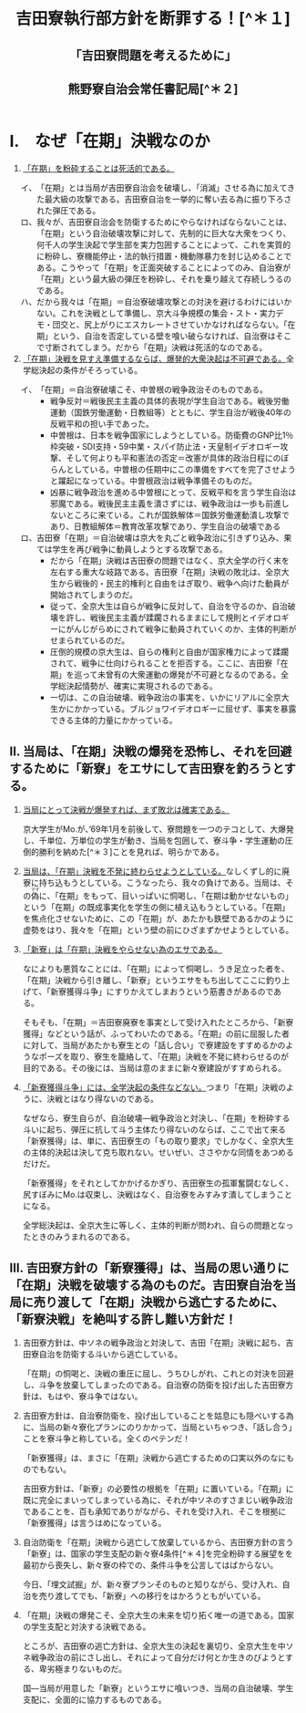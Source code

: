 <header>
    <h1 class="title">吉田寮執行部方針を断罪する！[^＊１]</h1>
    <h2 class="subtitle">「吉田寮問題を考えるために」</h2>
    <h2 class="author">熊野寮自治会常任書記局[^＊２]</h2>
</header>

<h1>Ⅰ.　なぜ「在期」決戦なのか</h1>
<ol style="list-style-type: circled-decimal;">
<li><span style="text-decoration: underline;">「在期」を粉砕することは死活的である。</span></li>
<ol style="list-style-type: katakana-iroha;">
<li>「在期」とは当局が吉田寮自治会を破壊し、「消滅」させる為に加えてきた最大級の攻撃である。吉田寮自治を一挙的に奪い去る為に振り下ろされた弾圧である。</li>
<li>我々が、吉田寮自治会を防衛するためにやらなければならないことは、「在期」という自治破壊攻撃に対して、先制的に巨大な大衆をつくり、何千人の学生決起で学生部を実力包囲することによって、これを実質的に粉砕し、寮機能停止・法的執行措置・機動隊暴力を封じ込めることである。こうやって「在期」を正面突破することによってのみ、自治寮が「在期」という最大級の弾圧を粉砕し、それを乗り越えて存続しうるのである。</li>
<li>だから我々は「在期」＝自治寮破壊攻撃との対決を避けるわけにはいかない。これを決戦として準備し、京大斗争規模の集会・スト・実力デモ・団交と、尻上がりにエスカレートさせていかなければならない。「在期」という、自治を否定している壁を喰い破らなければ、自治寮はそこで寸断されてしまう。だから「在期」決戦は死活的なのである。</li>
</ol>

<li><span style="text-decoration: underline;">「在期」決戦を見すえ準備するならば、爆発的大衆決起は不可避である。</span>全学総決起の条件がそろっている。</li>
<ol style="list-style-type: katakana-iroha;">
<li>「在期」＝自治寮破壊こそ、中曽根の戦争政治そのものである。
    <ul>
        <li>戦争反対＝戦後民主主義の具体的表現が学生自治である。戦後労働運動（国鉄労働運動・日教組等）とともに、学生自治が戦後40年の反戦平和の担い手であった。</li>
        <li>中曽根は、日本を戦争国家にしようとしている。防衛費のGNP比1％枠突破・SDI支持・59中業・スパイ防止法・天皇制イデオロギー攻撃、そして何よりも平和憲法の否定＝改憲が具体的政治日程にのぼらんとしている。中曽根の任期中にこの準備をすべてを完了させようと躍起になっている。中曽根政治は戦争準備そのものだ。</li>
        <li>凶暴に戦争政治を進める中曽根にとって、反戦平和を言う学生自治は邪魔である。戦後民主主義を潰さずには、戦争政治は一歩も前進しないところに来ている。これが国鉄解体＝国鉄労働運動潰し攻撃であり、日教組解体＝教育改革攻撃であり、学生自治の破壊である</li>
    </ul>
</li>
<li>吉田寮「在期」＝自治破壊は京大を丸ごと戦争政治に引きずり込み、果ては学生を再び戦争に動員しようとする攻撃である。
    <ul>
        <li>だから「在期」決戦は吉田寮の問題ではなく、京大全学の行く末を左右する重大な岐路である。吉田寮「在期」決戦の敗北は、全京大生から戦後的・民主的権利と自由をはぎ取り、戦争へ向けた動員が開始されてしまうのだ。</li>
        <li>従って、全京大生は自らが戦争に反対して、自治を守るのか、自治破壊を許し、戦後民主主義が蹂躙されるままにして規則とイデオロギーにがんじがらめにされて戦争に動員されていくのか、主体的判断がせまられているのだ。</li>
        <li>圧倒的規模の京大生は、自らの権利と自由が国家権力によって蹂躙されて、戦争に仕向けられることを拒否する。ここに、吉田寮「在期」を巡って未曾有の大衆運動の爆発が不可避となるのである。全学総決起情勢が、確実に実現されるのである。</li>
        <li>一切は、この自治破壊、戦争政治の事実を、いかにリアルに全京大生かにかかっている。ブルジョワイデオロギーに屈せず、事実を暴露できる主体的力量にかかっている。</li>
    </ul>
</ol>
</ol>

<h2>Ⅱ. 当局は、「在期」決戦の爆発を恐怖し、それを回避するために「新寮」をエサにして吉田寮を釣ろうとする。</h2>
<ol>
<li>
<p><span style="text-decoration:underline;">当局にとって決戦が爆発すれば、まず敗北は確実である。</span></p>
<p>京大学生がMo.が、’69年1月を前後して、寮問題を一つのテコとして、大爆発し、千単位、万単位の学生が動き、当局を包囲して、寮斗争・学生運動の圧倒的勝利を納めた[^＊３]ことを見れば、明らかである。</p>
</li>
<li>
<span style="text-decoration:underline;">当局は、「在期」決戦を不発に終わらせようとしている。</span>なしくずし的に廃寮に持ち込もうとしている。こうなったら、我々の負けである。当局は、その<ruby>偽<rp>（</rp><rt>ママ</rt><rp>）</rp></ruby></span>に、「在期」をもって、目いっぱいに恫喝し、「在期は動かせないもの」という「在期」の既成事実化を学生の側に植え込もうとしている。「在期」を焦点化させないために、この「在期」が、あたかも鉄壁であるかのように虚勢をはり、我々を「在期」という壁の前にひざまずかせようとしている。
</li>
<li><p><span style="text-decoration:underline;">「新寮」は「在期」決戦をやらせない為のエサである。</span></p>
<p>なによりも悪質なことには、「在期」によって恫喝し、うき足立った者を、「在期」決戦から引き離し、「新寮」というエサをもち出してここに釣り上げて、「新寮獲得斗争」にすりかえてしまおうという筋書きがあるのである。</p>
<p>そもそも、「在期」＝吉田寮廃寮を事実として受け入れたところから、「新寮獲得」などという話が、ふってわいたのである。「在期」の前に屈服した者に対して、当局があたかも寮生との「話し合い」で寮建設をすすめるかのようなポーズを取り、寮生を籠絡して、「在期」決戦を不発に終わらせるのが目的である。その後には、当局は意のままに新々寮建設がすすめられる。</p></li>
<li></p><span style="text-decoration:underline;">「新寮獲得斗争」には、全学決起の条件などない。</span>つまり「在期」決戦のように、決戦とはなり得ないのである。</p>
<p>なぜなら、寮生自らが、自治破壊―戦争政治と対決し、「在期」を粉砕する斗いに起ち、弾圧に抗して斗う主体たり得ないのならば、ここで出て来る「新寮獲得」は、単に、吉田寮生の「もの取り要求」でしかなく、全京大生の主体的決起は決して克ち取れない。せいぜい、ささやかな同情をあつめるだけだ。</p>
<p>「新寮獲得」をそれとしてかかげるかぎり、吉田寮生の孤軍奮闘むなしく、尻すぼみにMo.は収束し、決戦はなく、自治寮をみすみす潰してしまうことになる。</p>
<p>全学総決起は、全京大生に等しく、主体的判断が問われ、自らの問題となったときのみうまれるのである。</p>
</li>
</ol>

<h2>Ⅲ. 吉田寮方針の「新寮獲得」は、当局の思い通りに「在期」決戦を破壊する為のものだ。吉田寮自治を当局に売り渡して「在期」決戦から逃亡するために、「新寮決戦」を絶叫する許し難い方針だ！</h2>
<ol>
<li>
<p>吉田寮方針は、中ソネの戦争政治と対決して、吉田「在期」決戦に起ち、吉田寮自治を防衛する斗いから逃亡している。</p>
<p>「在期」の恫喝と、決戦の重圧に屈し、うちひしがれ、これとの対決を回避し、斗争を放棄してしまったのである。自治寮の防衛を投げ出した吉田寮方針は、もはや、寮斗争ではない。</p>
</li>
<li>
<p>吉田寮方針は、自治寮防衛を、投げ出していることを姑息にも隠ぺいする為に、当局の新々寮化プランにのりかかって、当局といちゃつき、「話し合う」ことを寮斗争と称している。全くのペテンだ！</p>
<p>「新寮獲得」は、まさに「在期」決戦から逃亡するための口実以外のなにものでもない。</p>
<p>吉田寮方針は、「新寮」の必要性の根拠を「在期」に置いている。「在期」に既に完全にまいってしまっている為に、それが中ソネのすさまじい戦争政治であることを、百も承知でありがながら、それを受け入れ、そこを根拠に「新寮獲得」は言うはめになっている。</p>
</li>
<li>
<p>自治防衛を「在期」決戦から逃亡して放棄しているから、吉田寮方針の言う「新寮」は、国家の学生支配の新々寮4条件[^＊４]を完全粉砕する展望をを最初から喪失し、新々寮の枠での、条件斗争を公言してはばからない。</p>
<p>今日、「埋文試掘」が、新々寮プランそのものと知りながら、受け入れ、自治を売り渡してでも、「新寮」への移行をはかろうともがいている。</p>
</li>
<li>
<p>「在期」決戦の爆発こそ、全京大生の未来を切り拓く唯一の道である。国家の学生支配と対決する決戦である。</p>
<p>ところが、吉田寮の逃亡方針は、全京大生の決起を裏切り、全京大生を中ソネ戦争政治の前にさし出し、それによって自分だけ何とか生きのびようとする、卑劣極まりないものだ。</p>
<p>国―当局が用意した「新寮」というエサに喰いつき、当局の自治破壊、学生支配に、全面的に協力するものである。</p>
</li>
</ol>

[^＊１]: 1985年7月27日に吉田寮西寮大広間で行われた四寮会議（女子料は急用のため欠席したため、実質的には吉田寮・熊野寮・室町寮の三寮会議）において熊野寮自治会側より提出されたレジュメ。この場には、吉田寮自治会よりレジュメ「“禍”を転じて福と為せ！」（本資料集に収録）も提出された。会議の経緯及びその後については、本資料集において「“禍”を転じて福と為せ！」の末尾に収録した《補遺》を参照のこと。
[^＊２]: 原資料には、「熊野寮―常任C書記局」とある。
[^＊３]: 1969年1月16日、寮闘争委員会による学生部棟封鎖によって京大闘争は開始され、様々な経過を経た後、個別寮問題に関しては、71年確約（巻末の用語一覧を参照のこと）という形で勝利を収めた。
[^＊４]: 巻末の用語一覧を参照のこと。